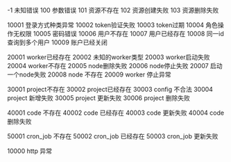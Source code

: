 -1 未知错误
100 参数错误
101 资源不存在
102 资源创建失败
103 资源删除失败


10001 登录方式种类异常
10002 token验证失败
10003 token过期
10004 角色操作无权限
10005 密码错误
10006 用户不存在
10007 用户已经存在
10008 同一id查询到多个用户
10009 账户已经关闭

20001 worker已经存在
20002 未知的worker类型
20003 worker启动失败
20004 worker不存在
20005 node删除失败
20006 node停止失败
20007 启动一个node失败
20008 node 不存在
20009 worker 停止异常

30001 project不存在
30002 project已经存在
30003 config 不合法
30004 project 新增失败
30005 project 更新失败
30006 project 删除失败

40001 code 不存在
40002 code 已经存在
40003 code 更新失败
40004 code 删除失败

50001 cron_job 不存在
50002 cron_job 已经存在
50003 cron_job 更新失败

10000 http 异常